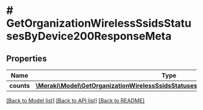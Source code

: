 # # GetOrganizationWirelessSsidsStatusesByDevice200ResponseMeta

## Properties

Name | Type | Description | Notes
------------ | ------------- | ------------- | -------------
**counts** | [**\Meraki\Model\GetOrganizationWirelessSsidsStatusesByDevice200ResponseMetaCounts**](GetOrganizationWirelessSsidsStatusesByDevice200ResponseMetaCounts.md) |  | [optional]

[[Back to Model list]](../../README.md#models) [[Back to API list]](../../README.md#endpoints) [[Back to README]](../../README.md)
